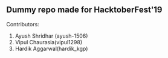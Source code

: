 ## Dummy repo made for HacktoberFest'19

Contributors:

1. Ayush Shridhar (ayush-1506)
2. Vipul Chaurasia(vipul1298)
3. Hardik Aggarwal(hardik_kgp)
